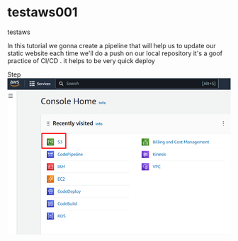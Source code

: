 # testaws001
testaws

In this tutorial we gonna create a pipeline that will help us to update our static website each time we'll do a push on our local repository
it's a goof practice of CI/CD . it helps to be very quick deploy

Step 
![Alt Text](./assets/1.png)
